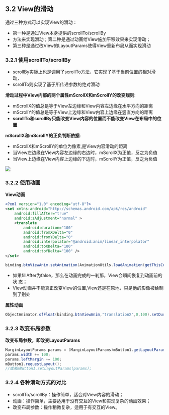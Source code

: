 ## 3.2 View的滑动

通过三种方式可以实现View的滑动：
- 第一种是通过View本身提供的scrollTo/scrollBy
- 方法来实现滑动；第二种是通过动画给View施加平移效果来实现滑动；
- 第三种是通过改View的LayoutParams使得View重新布局从而实现滑动

### 3.2.1 使用scrollTo/scrollBy
- scrollBy实际上也是调用了scrollTo方法，它实现了基于当前位置的相对滑动，
- scrollTo则实现了基于所传递参数的绝对滑动

**滑动过程中View内部的两个属性mScrollX和mScrollY的改变规则**:
- mScrollX的值总是等于View左边缘和View内容左边缘在水平方向的距离
- mScrollY的值总是等于View上边缘和View内容上边缘在竖直方向的距离
- **scrollTo和scrollBy只能改变View内容的位置而不能改变View在布局中的位置**

**mScrollX和mScrollY的正负判断依据**:
- mScrollX和mScrollY的单位为像素,是View内容滑动的距离
- 当View左边缘在View内容左边缘的右边时，mScrollX为正值，反之为负值
- 当View上边缘在View内容上边缘的下边时，mScrollY为正值，反之为负值

![](https://s3.bmp.ovh/imgs/2022/07/14/16ee7768e28d1f5d.png)


### 3.2.2 使用动画

**View动画**
```xml
<?xml version="1.0" encoding="utf-8"?>
<set xmlns:android="http://schemas.android.com/apk/res/android"
    android:fillAfter="true"
    android:zAdjustment="normal" >
    <translate
        android:duration="100"
        android:fromXDelta="0"
        android:fromYDelta="0"
        android:interpolator="@android:anim/linear_interpolator"
        android:toXDelta="100"
        android:toYDelta="100" />
</set>
```
```java
binding.btnViewAnim.setAnimation(AnimationUtils.loadAnimation(getThisContext(),R.anim.translate));
```
- 如果fillAfter为false，那么在动画完成的一刹那，View会瞬间恢复到动画前的状
态；
- View动画并不能真正改变View的位置,View还是在原地，只是他的影像被绘制到了别处

**属性动画**
```java
ObjectAnimator.ofFloat(binding.btnViewAnim,"translationX",0,100).setDuration(100).start();
```

### 3.2.3 改变布局参数
**改变布局参数，即改变LayoutParams**
```java
MarginLayoutParams params = (MarginLayoutParams)mButton1.getLayoutParams();
params.width += 100;
params.leftMargin += 100;
mButton1.requestLayout();
//或者mButton1.setLayoutParams(params);
```

### 3.2.4 各种滑动方式的对比
- scrollTo/scrollBy：操作简单，适合对View内容的滑动；
- 动画：操作简单，主要适用于没有交互的View和实现复杂的动画效果；
- 改变布局参数：操作稍微复杂，适用于有交互的View。